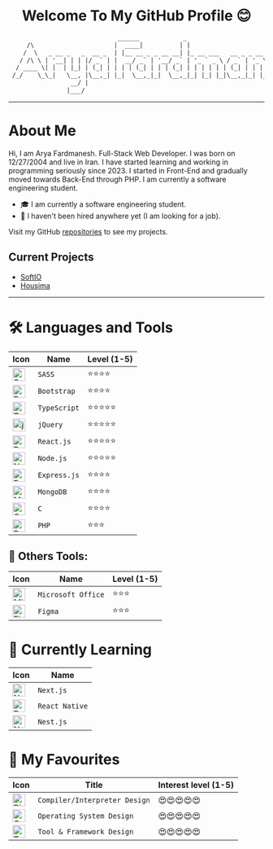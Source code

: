 <h1 align="center">
  Welcome To My GitHub Profile 😊
</h1>

```txt
                              ______            _                                 _     
     /\                      |  ____|          | |                               | |    
    /  \   _ __ _   _  __ _  | |__ __ _ _ __ __| |_ __ ___   __ _ _ __   ___  ___| |__  
   / /\ \ | '__| | | |/ _` | |  __/ _` | '__/ _` | '_ ` _ \ / _` | '_ \ / _ \/ __| '_ \ 
  / ____ \| |  | |_| | (_| | | | | (_| | | | (_| | | | | | | (_| | | | |  __/\__ \ | | |
 /_/    \_\_|   \__, |\__,_| |_|  \__,_|_|  \__,_|_| |_| |_|\__,_|_| |_|\___||___/_| |_|
                 __/ |                                                                  
                |___/                                                                   
```

---

# About Me

Hi, I am Arya Fardmanesh. Full-Stack Web Developer.
I was born on 12/27/2004 and live in Iran. I have started learning and working in programming seriously since 2023. I started in Front-End and gradually moved towards Back-End through PHP. I am currently a software engineering student.

- 🎓 I am currently a software engineering student.
- 💼 I haven't been hired anywhere yet (I am looking for a job).

Visit my GitHub [repositories](https://github.com/AryaFardmanesh?tab=repositories) to see my projects.

## Current Projects

- [SoftIO](https://github.com/AryaFardmanesh/softio)
- [Housima](https://github.com/housima)

---

# 🛠️ Languages and Tools

|Icon|Name|Level (1-5)|
|----|----|-----------|
|<img src="https://img.icons8.com/?size=256&id=QBqFNfPPB2Kx&format=png" width="25" height="25" alt="SASS Logo" title="SASS/SCSS" />|`SASS`|⭐⭐⭐⭐|
|<img src="https://img.icons8.com/?size=256&id=g9mmSxx3SwAI&format=png" width="25" height="25" alt="Bootstrap Logo" title="Bootstrap" />|`Bootstrap`|⭐⭐⭐⭐|
|<img src="https://img.icons8.com/?size=256&id=wpZmKzk11AzJ&format=png" width="25" height="25" alt="TypeScript Logo" title="TypeScript" />|`TypeScript`|⭐⭐⭐⭐⭐|
|<img src="https://img.icons8.com/?size=256w&id=HKNzD81eiiSc&format=png" width="25" height="25" alt="jQuery Logo" title="jQuery" />|`jQuery`|⭐⭐⭐⭐⭐|
|<img src="https://img.icons8.com/?size=256&id=wPohyHO_qO1a&format=png" width="25" height="25" alt="React.js Logo" title="React.js" />|`React.js`|⭐⭐⭐⭐⭐|
|<img src="https://img.icons8.com/?size=256&id=54087&format=png" width="25" height="25" alt="Node.js Logo" title="Node.js" />|`Node.js`|⭐⭐⭐⭐⭐|
|<img src="https://img.icons8.com/?size=256&id=WNoJgbzDr3i2&format=png" width="25" height="25" alt="Express.js Logo" title="Express.js" />|`Express.js`|⭐⭐⭐⭐|
|<img src="https://img.icons8.com/?size=256&id=74402&format=png" width="25" height="25" alt="MongoDB Logo" title="MongoDB" />|`MongoDB`|⭐⭐⭐⭐|
|<img src="https://img.icons8.com/?size=256&id=shQTXiDQiQVR&format=png" width="25" height="25" alt="C Logo" title="C Programming Language" />|`C`|⭐⭐⭐⭐|
|<img src="https://img.icons8.com/?size=256w&id=f0R4xVI4Sc8O&format=png" width="25" height="25" alt="PHP Logo" title="PHP Programming Language" />|`PHP`|⭐⭐⭐|

## 🧰 Others Tools:

|Icon|Name|Level (1-5)|
|----|----|-----------|
|<img src="https://img.icons8.com/?size=256&id=vIbsCQXkSp6l&format=png" width="25" height="25" alt="Microsoft Office Logo" title="Microsoft Office" />|`Microsoft Office`|⭐⭐⭐|
|<img src="https://img.icons8.com/?size=256&id=zfHRZ6i1Wg0U&format=png" width="25" height="25" alt="Figma Logo" title="Figma" />|`Figma`|⭐⭐⭐|

# 📗 Currently Learning

|Icon|Name|
|----|----|
|<img src="https://img.icons8.com/?size=256&id=MWiBjkuHeMVq&format=png" width="25" height="25" alt="Next.js Logo" title="Next.js" />|`Next.js`|
|<img src="https://img.icons8.com/?size=256&id=123603&format=png" width="25" height="25" alt="React Native Logo" title="React Native" />|`React Native`|
|<img src="https://img.icons8.com/?size=256&id=9ESZMOeUioJS&format=png" width="25" height="25" alt="Nest.js Logo" title="Nest.js" />|`Nest.js`|

# 💎 My Favourites

|Icon|Title|Interest level (1-5)|
|----|-----|--------------|
|<img src="https://img.icons8.com/?size=256w&id=38992&format=png" width="25" height="25" alt="Binary File Logo" title="Compiler/Interpreter Design" />|`Compiler/Interpreter Design`|😍😍😍😍😍|
|<img src="https://img.icons8.com/?size=256w&id=QGeedI2KhNCQ&format=png" width="25" height="25" alt="Operating System Logo" title="Operating System Design" />|`Operating System Design`|😍😍😍😍😍|
|<img src="https://img.icons8.com/?size=256w&id=0yinrY6KTx1j&format=png" width="25" height="25" alt="Tool & Framework Logo" title="Tool & Framework Design" />|`Tool & Framework Design`|😍😍😍😍😍|
